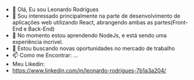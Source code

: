 - 👋 Olá, Eu sou Leonardo Rodrigues
- 👀 Sou interessado principalmente na parte de desenvolvimento de aplicações web utilizando React, abrangendo ambas as partes(Front-End e Back-End)
- 🌱 No momento estou aprendendo NodeJs, e está sendo uma experiência incrível.
- 💞️ Estou buscando novas oportunidades no mercado de trabalho
- 📫 Como me Encontrar: ...
- Meu Likedin:
- https://www.linkedin.com/in/leonardo-rodrigues-7b1a3a204/

<!---
Seja Bem-Vindo(a) ao Meu Perfil do Github
--->
